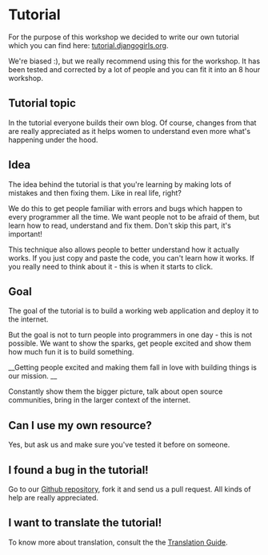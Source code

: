 # Tutorial

For the purpose of this workshop we decided to write our own tutorial which you can find here: [tutorial.djangogirls.org](http://tutorial.djangogirls.org/).

We're biased :), but we really recommend using this for the workshop. It has been tested and corrected by a lot of people and you can fit it into an 8 hour workshop.

## Tutorial topic

In the tutorial everyone builds their own blog. Of course, changes from that are really appreciated as it helps women to understand even more what's happening under the hood.

## Idea

The idea behind the tutorial is that you're learning by making lots of mistakes and then fixing them. Like in real life, right?

We do this to get people familiar with errors and bugs which happen to every programmer all the time. We want people not to be afraid of them, but learn how to read, understand and fix them. Don't skip this part, it's important!

This technique also allows people to better understand how it actually works. If you just copy and paste the code, you can't learn how it works. If you really need to think about it - this is when it starts to click.

## Goal

The goal of the tutorial is to build a working web application and deploy it to the internet.

But the goal is not to turn people into programmers in one day - this is not possible. We want to show the sparks, get people excited and show them how much fun it is to build something.

__Getting people excited and making them fall in love with building things is our mission. __

Constantly show them the bigger picture, talk about open source communities, bring in the larger context of the internet.

## Can I use my own resource?

Yes, but ask us and make sure you've tested it before on someone.

## I found a bug in the tutorial!

Go to our [Github repository](http://github.com/DjangoGirls/tutorial), fork it and send us a pull request. All kinds of help are really appreciated.

## I want to translate the tutorial!

To know more about translation, consult the the [Translation Guide](http://translate.djangogirls.org/).
